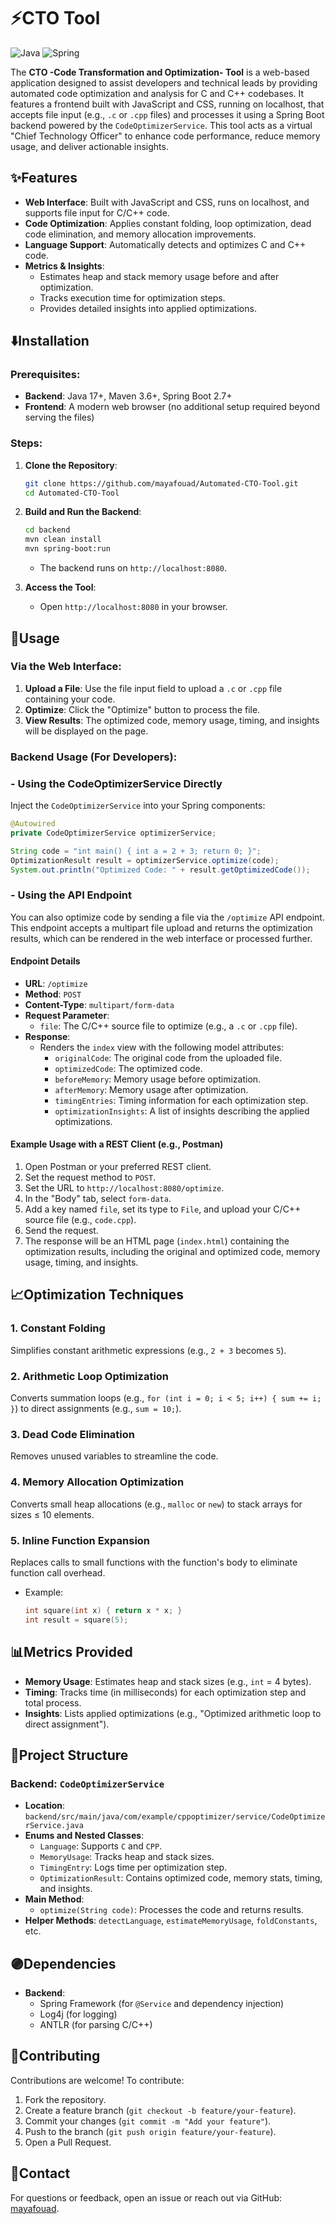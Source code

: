 # ⚡CTO Tool

![Java](https://img.shields.io/badge/Java-17-orange) ![Spring](https://img.shields.io/badge/Spring-5.3-green) 

The **CTO -Code Transformation and Optimization- Tool** is a web-based application designed to assist developers and technical leads by providing automated code optimization and analysis for C and C++ codebases. It features a frontend built with JavaScript and CSS, running on localhost, that accepts file input (e.g., `.c` or `.cpp` files) and processes it using a Spring Boot backend powered by the `CodeOptimizerService`. This tool acts as a virtual "Chief Technology Officer" to enhance code performance, reduce memory usage, and deliver actionable insights.

## ✨Features
- **Web Interface**: Built with JavaScript and CSS, runs on localhost, and supports file input for C/C++ code.
- **Code Optimization**: Applies constant folding, loop optimization, dead code elimination, and memory allocation improvements.
- **Language Support**: Automatically detects and optimizes C and C++ code.
- **Metrics & Insights**:
  - Estimates heap and stack memory usage before and after optimization.
  - Tracks execution time for optimization steps.
  - Provides detailed insights into applied optimizations.

## ⬇️Installation

### Prerequisites:
- **Backend**: Java 17+, Maven 3.6+, Spring Boot 2.7+
- **Frontend**: A modern web browser (no additional setup required beyond serving the files)

### Steps:
1. **Clone the Repository**:
   ```bash
   git clone https://github.com/mayafouad/Automated-CTO-Tool.git
   cd Automated-CTO-Tool
   ```

2. **Build and Run the Backend**:
   ```bash
   cd backend
   mvn clean install
   mvn spring-boot:run
   ```
   - The backend runs on `http://localhost:8080`.

4. **Access the Tool**:
   - Open `http://localhost:8080` in your browser.

## 🚀Usage

### Via the Web Interface:
1. **Upload a File**: Use the file input field to upload a `.c` or `.cpp` file containing your code.
2. **Optimize**: Click the "Optimize" button to process the file.
3. **View Results**: The optimized code, memory usage, timing, and insights will be displayed on the page.

### Backend Usage (For Developers):

### - Using the CodeOptimizerService Directly
Inject the `CodeOptimizerService` into your Spring components:
```java
@Autowired
private CodeOptimizerService optimizerService;

String code = "int main() { int a = 2 + 3; return 0; }";
OptimizationResult result = optimizerService.optimize(code);
System.out.println("Optimized Code: " + result.getOptimizedCode());
```
### - Using the API Endpoint
You can also optimize code by sending a file via the `/optimize` API endpoint. This endpoint accepts a multipart file upload and returns the optimization results, which can be rendered in the web interface or processed further.

#### Endpoint Details
- **URL**: `/optimize`
- **Method**: `POST`
- **Content-Type**: `multipart/form-data`
- **Request Parameter**:
  - `file`: The C/C++ source file to optimize (e.g., a `.c` or `.cpp` file).
- **Response**:
  - Renders the `index` view with the following model attributes:
    - `originalCode`: The original code from the uploaded file.
    - `optimizedCode`: The optimized code.
    - `beforeMemory`: Memory usage before optimization.
    - `afterMemory`: Memory usage after optimization.
    - `timingEntries`: Timing information for each optimization step.
    - `optimizationInsights`: A list of insights describing the applied optimizations.

#### Example Usage with a REST Client (e.g., Postman)
1. Open Postman or your preferred REST client.
2. Set the request method to `POST`.
3. Set the URL to `http://localhost:8080/optimize`.
4. In the "Body" tab, select `form-data`.
5. Add a key named `file`, set its type to `File`, and upload your C/C++ source file (e.g., `code.cpp`).
6. Send the request.
7. The response will be an HTML page (`index.html`) containing the optimization results, including the original and optimized code, memory usage, timing, and insights.

   
## 📈Optimization Techniques

### 1. Constant Folding
Simplifies constant arithmetic expressions (e.g., `2 + 3` becomes `5`).

### 2. Arithmetic Loop Optimization
Converts summation loops (e.g., `for (int i = 0; i < 5; i++) { sum += i; }`) to direct assignments (e.g., `sum = 10;`).

### 3. Dead Code Elimination
Removes unused variables to streamline the code.

### 4. Memory Allocation Optimization
Converts small heap allocations (e.g., `malloc` or `new`) to stack arrays for sizes ≤ 10 elements.

### 5. Inline Function Expansion
Replaces calls to small functions with the function's body to eliminate function call overhead.
   - Example:
     ```c
     int square(int x) { return x * x; }
     int result = square(5);

## 📊Metrics Provided
- **Memory Usage**: Estimates heap and stack sizes (e.g., `int` = 4 bytes).
- **Timing**: Tracks time (in milliseconds) for each optimization step and total process.
- **Insights**: Lists applied optimizations (e.g., "Optimized arithmetic loop to direct assignment").

## 🧩Project Structure

### Backend: `CodeOptimizerService`
- **Location**: `backend/src/main/java/com/example/cppoptimizer/service/CodeOptimizerService.java`
- **Enums and Nested Classes**:
  - `Language`: Supports `C` and `CPP`.
  - `MemoryUsage`: Tracks heap and stack sizes.
  - `TimingEntry`: Logs time per optimization step.
  - `OptimizationResult`: Contains optimized code, memory stats, timing, and insights.
- **Main Method**:
  - `optimize(String code)`: Processes the code and returns results.
- **Helper Methods**: `detectLanguage`, `estimateMemoryUsage`, `foldConstants`, etc.


## 🟣Dependencies
- **Backend**:
  - Spring Framework (for `@Service` and dependency injection)
  - Log4j (for logging)
  - ANTLR (for parsing C/C++)

## 🤝Contributing
Contributions are welcome! To contribute:
1. Fork the repository.
2. Create a feature branch (`git checkout -b feature/your-feature`).
3. Commit your changes (`git commit -m "Add your feature"`).
4. Push to the branch (`git push origin feature/your-feature`).
5. Open a Pull Request.


## 📧Contact
For questions or feedback, open an issue or reach out via GitHub: [mayafouad](https://github.com/mayafouad).



